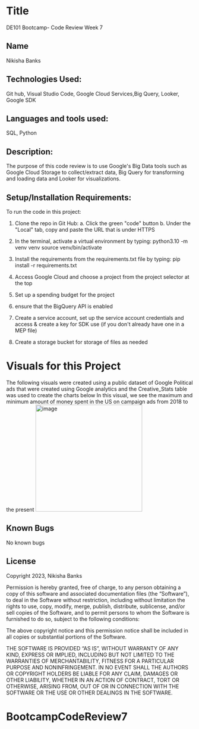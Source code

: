 # Title
DE101 Bootcamp- Code Review Week 7

## Name
Nikisha Banks

## Technologies Used: 
Git hub, Visual Studio Code, Google Cloud Services,Big Query, Looker, Google SDK

## Languages and tools used: 
SQL, Python

## Description:
The purpose of this code review is to use Google's Big Data tools such as Google Cloud Storage to collect/extract data, Big Query for transforming and loading data and Looker for visualizations. 

## Setup/Installation Requirements:
To run the code in this project:
1. Clone the repo in Git Hub: 
   a. Click the green "code" button
   b. Under the "Local" tab, copy and paste the URL that is under HTTPS
      
2. In the terminal, activate a virtual environment by typing: 
        python3.10 -m venv venv
        source venv/bin/activate
3. Install the requirements from the requirements.txt file by typing:
        pip install -r requirements.txt
4.  Access Google Cloud and choose a project from the project selector at the top
5.  Set up a spending budget for the project
6.  ensure that the BigQuery API is enabled
7.  Create a service account, set up the service account credentials and access & create a key for SDK use (if you don't already have one in a MEP file)
8.  Create a storage bucket for storage of files as needed

# Visuals for this Project
The following visuals were created using a public dataset of Google Political ads that were created using Google analytics and the Creative_Stats table was used to create the charts below
   In this visual, we see the maximum and minimum amount of money spent in the US on campaign ads from 2018 to the present
   <img width="287" alt="image" src="https://github.com/nbanks062523/BootcampCodeReview7/assets/146762843/0180d4d7-7a92-4c4e-91d7-3f9910f0d1af">

## Known Bugs
No known bugs

## License
Copyright 2023, Nikisha Banks

Permission is hereby granted, free of charge, to any person obtaining a copy of this software and associated documentation files (the “Software”), to deal in the Software without restriction, including without limitation the rights to use, copy, modify, merge, publish, distribute, sublicense, and/or sell copies of the Software, and to permit persons to whom the Software is furnished to do so, subject to the following conditions:

The above copyright notice and this permission notice shall be included in all copies or substantial portions of the Software.

THE SOFTWARE IS PROVIDED “AS IS”, WITHOUT WARRANTY OF ANY KIND, EXPRESS OR IMPLIED, INCLUDING BUT NOT LIMITED TO THE WARRANTIES OF MERCHANTABILITY, FITNESS FOR A PARTICULAR PURPOSE AND NONINFRINGEMENT. IN NO EVENT SHALL THE AUTHORS OR COPYRIGHT HOLDERS BE LIABLE FOR ANY CLAIM, DAMAGES OR OTHER LIABILITY, WHETHER IN AN ACTION OF CONTRACT, TORT OR OTHERWISE, ARISING FROM, OUT OF OR IN CONNECTION WITH THE SOFTWARE OR THE USE OR OTHER DEALINGS IN THE SOFTWARE.
# BootcampCodeReview7
